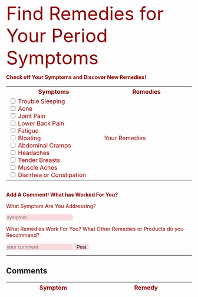 <style>
/* remedies */
.column {
  float: left;
  width: 100%;
  padding: 10px;
  height: 300px; 
}

.row:after {
  content: "";
  display: table;
  clear: both;
}
/* comment box */
#comment-box, #symptoms, #post {
    border: none;
    border-radius: 5px 5px 0 0;
    background-color: #fadadd  
}
/* delete */
#x {
  border: none;
  border-radius: 5px 5px 0 0;
  background-color: white  
}
/* remedies */
#rem {
  border: none;
  border-radius: 5px 5px 0 0;
  background-color: #fadadd  
}
/* font color */
body {
  color: darkred;
}
input {
  color: darkred;
}  
/* products */
.card {
  box-shadow: 0 4px 8px 0 rgba(0,0,0,0.2);
  transition: 0.3s;
  border-radius: 5px;
}
img {
  border-radius: 5px 5px 0 0;
}
#comment_section {
  border:1px solid darkred;
  border-radius: 5px 5px 0 0;
  background-color: #fadadd  
}
p1 {
  font-size: 50px;
}
</style>
<body>
<p1>Find Remedies for Your Period Symptoms</p1>
<p><b>Check off Your Symptoms and Discover New Remedies!</b></p>
<div>
  <table>
    <tr>
      <th style="width:500px">Symptoms</th>
      <th style="width:500px">Remedies</th>
    </tr>
    <tr>
      <td>
        <input type="checkbox" id = "chk1" onchange="fDisplay()"> Trouble Sleeping
        <br>
        <input type="checkbox" id = "chk2" name="symptoms" onclick="fDisplay()" style="color: white"> Acne
        <br>
        <input type="checkbox" id = "chk3" name="symptoms" onclick="fDisplay()" style="color: white"><font color="#990000"> Joint Pain</font>
        <br>
        <input type="checkbox" id = "chk4" name="symptoms" onclick="fDisplay()" style="color: white"><font color="#990000"> Lower Back Pain</font> 
        <br>
        <input type="checkbox" id = "chk5" name="symptoms" onclick="fDisplay()" style="color: white"><font color="#990000"> Fatigue</font> 
        <br>
        <input type="checkbox" id = "chk6" name="symptoms" onclick="fDisplay()" style="color: white"><font color="#990000"> Bloating</font> 
        <br>
        <input type="checkbox" id = "chk7" name="symptoms" onclick="fDisplay()" style="color: white"><font color="#990000"> Abdominal Cramps</font> 
        <br>
        <input type="checkbox" id = "chk8" name="symptoms" onclick="fDisplay()" style="color: white"><font color="#990000"> Headaches</font> 
        <br>
        <input type="checkbox" id = "chk9" name="symptoms" onclick="fDisplay()" style="color: white"><font color="#990000"> Tender Breasts</font> 
        <br>
        <input type="checkbox" id = "chk10" name="symptoms" onclick="fDisplay()" style="color: white"><font color="#990000"> Muscle Aches</font> 
        <br>
        <input type="checkbox" id = "chk11" name="symptoms" onclick="fDisplay()" style="color: white"><font color="#990000"> Diarrhea or Constipation</font> 
      </td>
      <td>
        <div id="remedies">Your Remedies</div>
      </td>
    </tr>
  </table>
</div>

<div class="row">
  <div class="column" id="rm1" hidden>
    <h2><a>Trouble Sleeping</a></h2>
      <ul>
        <li>heating pad</li>
        <li>hot tea/water</li>
        <li>maintain a healthy and balanced diet</li>
        <li>cut down on alcohol and caffeine</li>
      </ul>
  </div>
</div>

<div class="row">
  <div class="column" id="rm2" hidden>
    <h2><a>Acne</a></h2>
      <ul>
        <li>don't touch your face</li>
        <li>salicylic acid</li>
        <li>birth control(consult a doctor)</li>
        <li>drink a sufficient amount of water</li>
      </ul>
      <p>acne is normal, so don't feel too bad about having it:)</p>
  </div>
</div>

<div class="row">
  <div class="column" id="rm3" hidden>
    <h2><a>Joint Pain</a></h2>
      <p>Make sure you are not deficient in:</p>
      <ul>
        <li>Vitamin D</li>
        <li>Magnesium</li>
      </ul>
      <p>but, if immediate relief is needed, magnesium gel or pain medication could help as well.</p>
  </div>
</div>

<div class="row">
  <div class="column" id="rm4" hidden>
    <h2><a>Lower Back pain</a></h2>
      <ul>
        <li>heating pad</li>
        <li>hot shower or bath</li>
        <li>mild exercise/ stretching</li>
        <li>massage</li>
      </ul>
  </div>
</div>

<div class="row">
  <div class="column" id="rm5" hidden>
    <h2><a>Fatigue</a></h2>
      <ul>
        <li>increase iron in your diet</li>
        <li>drink more water</li>
        <li>make sure you're getting a good night of sleep</li>
      </ul>
  </div>
</div>

<div class="row">
  <div class="column" id="rm6" hidden>
    <h2><a>Bloating</a></h2>
      <ul>
        <li>eat more whole foods</li>
        <li>exercise regularly</li>
        <li>birth control (consult a doctor)</li>
      </ul>
  </div>
</div>

<div class="row">
  <div class="column" id="rm7" hidden>
    <h2><a>Abdominal Cramps</a></h2>
      <ul>
        <li>heating pad</li>
        <li>herbal tea</li>
        <li>pain medication</li>
        <li>yoga</li>
        <li>increase magnesium intake</li>
        <li>birth control(consult doctor)</li>
      </ul>
      <p>if severe, go to the doctor to see if it might be:</p>
      <ul>
        <li>endometriosis</li>
        <li>uterine fibrosis</li>
      </ul>
  </div>
</div>

<div class="row">
  <div class="column" id="rm8" hidden>
    <h2><a>Headaches</a></h2>
      <ul>
        <li>pain medication</li>
        <li>ice on forehead or neck</li>
        <li>acupuncture</li>
        <li>massage</li>
        <li>hot tea or water</li>
        <li>magnesium</li>
      </ul>
  </div>
</div>

<div class="row">
  <div class="column" id="rm9" hidden>
    <h2><a>Tender Breasts</a></h2>
      <ul>
        <li>apply warm or cold compress</li>
        <li>wear a comfortable bra</li>
        <li>limit caffeine intake</li>
      </ul>
      <br>
      <p>if severe, go to doctor to check if everything is ok</p>
  </div>
</div>

<div class="row">
  <div class="column" id="rm10" hidden>
    <h2><a>Muscle Aches</a></h2>
      <ul>
        <li>exercise</li>
        <li>have a balanced diet</li>
        <li>get a good amount of sleep</li>
      </ul>
  </div>
</div>

<div class="row">
  <div class="column" id="rm11" hidden>
    <h2><a>Diarrhea or Constipation</a></h2>
      <ul>
        <li>have a fiber dense diet</li>
        <li>drink water</li>
        <li>avoid sugar and caffeine</li>
      </ul>
  </div>
</div>
<!-- comment section -->
<p><b>Add A Comment! What has Worked For You?</b></p>
<p>What Symptom Are You Addressing?</p>
<input type="text" id="symptoms" placeholder="symptom">
<p>What Remedies Work For You? What Other Remedies or Products do you Recommend?</p>
<input type="text" id="comment-box" placeholder="your comment">
<!-- this button calls the addData function which adds the comment to the database and saves is-->
<button id="post" onclick="addData();">Post</button>
<form>
<!-- table of comments -->
<hr>
<h2><a id="divTable">Comments</a></h2>
<div id="divTable">
<table id="comment_table">
  <thead>
  <tr>
    <th style="width:500px">Symptom</th>
    <th style="width:500px">Remedy</th>    
  </tr>
  </thead>
  <tbody id="comment">
  </tbody>
</table>
</div>
<script>
  // this function hides all the links at first
  fHide();
  function fHide(count = 11) {
    for (var i = 1; i <= count; i++) {
      document.getElementById("rm" + i).style.visibility = "hidden";
    }
  }
// when this function is called, it will display the remedies to the symptoms that have been checked
  function fDisplay(count = 11){
    document.getElementById("remedies").innerHTML="";
    for (var i = 1; i <= count; i++) {
      if (document.getElementById("chk"+ i).checked==true){
        document.getElementById("remedies").innerHTML += document.getElementById("rm"+ i).innerHTML;
      }
    }
  }
  function add_row(data) {
    //alert(data.symptom);
    const tr = document.createElement("tr");
    const symptom = document.createElement("td");
	  const comment = document.createElement("td");
    // obtain data that is specific to the API
    symptom.innerHTML = data.symptom; 
    comment.innerHTML = data.comment;
    // add HTML to container
	  tr.appendChild(symptom);
    tr.appendChild(comment);
    resultContainer.appendChild(tr);
    // save database
    //create_user(data.symptom,data.comment);
  }
//this function adds the comment to the table
  function addData(){
    if(document.getElementById("symptoms").value&&document.getElementById("comment-box").value){
      myObj = { "symptom":document.getElementById("symptoms").value, "comment":document.getElementById("comment-box").value};
      add_row(myObj);
    }
  }
</script>

